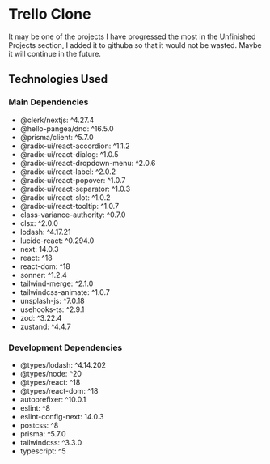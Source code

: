 # Trello Clone

It may be one of the projects I have progressed the most in the Unfinished Projects section, I added it to githuba so that it would not be wasted. Maybe it will continue in the future.

## Technologies Used

### Main Dependencies

- @clerk/nextjs: ^4.27.4
- @hello-pangea/dnd: ^16.5.0
- @prisma/client: ^5.7.0
- @radix-ui/react-accordion: ^1.1.2
- @radix-ui/react-dialog: ^1.0.5
- @radix-ui/react-dropdown-menu: ^2.0.6
- @radix-ui/react-label: ^2.0.2
- @radix-ui/react-popover: ^1.0.7
- @radix-ui/react-separator: ^1.0.3
- @radix-ui/react-slot: ^1.0.2
- @radix-ui/react-tooltip: ^1.0.7
- class-variance-authority: ^0.7.0
- clsx: ^2.0.0
- lodash: ^4.17.21
- lucide-react: ^0.294.0
- next: 14.0.3
- react: ^18
- react-dom: ^18
- sonner: ^1.2.4
- tailwind-merge: ^2.1.0
- tailwindcss-animate: ^1.0.7
- unsplash-js: ^7.0.18
- usehooks-ts: ^2.9.1
- zod: ^3.22.4
- zustand: ^4.4.7

### Development Dependencies

- @types/lodash: ^4.14.202
- @types/node: ^20
- @types/react: ^18
- @types/react-dom: ^18
- autoprefixer: ^10.0.1
- eslint: ^8
- eslint-config-next: 14.0.3
- postcss: ^8
- prisma: ^5.7.0
- tailwindcss: ^3.3.0
- typescript: ^5
